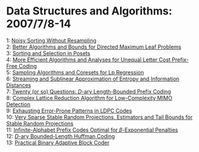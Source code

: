 # Data Structures and Algorithms: 2007/7/8-14  
1: [Noisy Sorting Without Resampling](https://doi.org/10.48550/arXiv.0707.1051)  
2: [Better Algorithms and Bounds for Directed Maximum Leaf Problems](https://doi.org/10.48550/arXiv.0707.1095)  
3: [Sorting and Selection in Posets](https://doi.org/10.48550/arXiv.0707.1532)  
4: [More Efficient Algorithms and Analyses for Unequal Letter Cost  Prefix-Free Coding](https://doi.org/10.48550/arXiv.0705.0253)  
5: [Sampling Algorithms and Coresets for Lp Regression](https://doi.org/10.48550/arXiv.0707.1714)  
6: [Streaming and Sublinear Approximation of Entropy and Information  Distances](https://doi.org/10.48550/arXiv.cs/0508122)  
7: [Twenty (or so) Questions: $D$-ary Length-Bounded Prefix Coding](https://doi.org/10.48550/arXiv.cs/0602085)  
8: [Complex Lattice Reduction Algorithm for Low-Complexity MIMO Detection](https://doi.org/10.48550/arXiv.cs/0607078)  
9: [Exhausting Error-Prone Patterns in LDPC Codes](https://doi.org/10.48550/arXiv.cs/0609046)  
10: [Very Sparse Stable Random Projections, Estimators and Tail Bounds for  Stable Random Projections](https://doi.org/10.48550/arXiv.cs/0611114)  
11: [Infinite-Alphabet Prefix Codes Optimal for $\beta$-Exponential Penalties](https://doi.org/10.48550/arXiv.cs/0701011)  
12: [$D$-ary Bounded-Length Huffman Coding](https://doi.org/10.48550/arXiv.cs/0701012)  
13: [Practical Binary Adaptive Block Coder](https://doi.org/10.48550/arXiv.cs/0701079)  